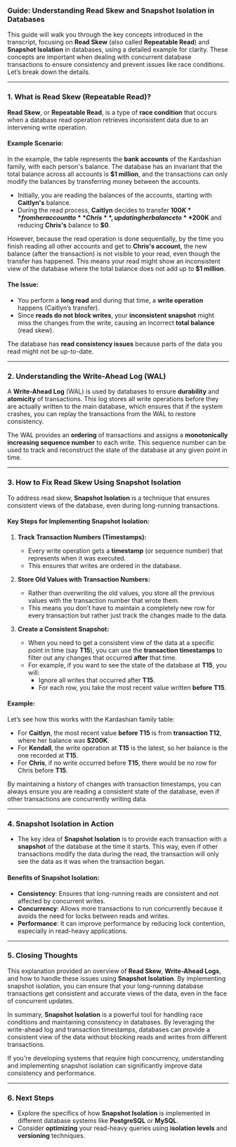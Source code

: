 ### Guide: Understanding Read Skew and Snapshot Isolation in Databases

This guide will walk you through the key concepts introduced in the transcript, focusing on **Read Skew** (also called **Repeatable Read**) and **Snapshot Isolation** in databases, using a detailed example for clarity. These concepts are important when dealing with concurrent database transactions to ensure consistency and prevent issues like race conditions. Let’s break down the details.

---

### 1. **What is Read Skew (Repeatable Read)?**

**Read Skew**, or **Repeatable Read**, is a type of **race condition** that occurs when a database read operation retrieves inconsistent data due to an intervening write operation.

#### Example Scenario:

In the example, the table represents the **bank accounts** of the Kardashian family, with each person's balance. The database has an invariant that the total balance across all accounts is **$1 million**, and the transactions can only modify the balances by transferring money between the accounts.

- Initially, you are reading the balances of the accounts, starting with **Caitlyn's** balance.
- During the read process, **Caitlyn** decides to transfer **$100K** from her account to **Chris**, updating her balance to **$200K** and reducing **Chris's** balance to **$0**.
  
However, because the read operation is done sequentially, by the time you finish reading all other accounts and get to **Chris's account**, the new balance (after the transaction) is not visible to your read, even though the transfer has happened. This means your read might show an inconsistent view of the database where the total balance does not add up to **$1 million**.

#### The Issue:
- You perform a **long read** and during that time, a **write operation** happens (Caitlyn’s transfer).
- Since **reads do not block writes**, your **inconsistent snapshot** might miss the changes from the write, causing an incorrect **total balance** (read skew).
  
The database has **read consistency issues** because parts of the data you read might not be up-to-date.

---

### 2. **Understanding the Write-Ahead Log (WAL)**

A **Write-Ahead Log** (WAL) is used by databases to ensure **durability** and **atomicity** of transactions. This log stores all write operations before they are actually written to the main database, which ensures that if the system crashes, you can replay the transactions from the WAL to restore consistency.

The WAL provides an **ordering** of transactions and assigns a **monotonically increasing sequence number** to each write. This sequence number can be used to track and reconstruct the state of the database at any given point in time.

---

### 3. **How to Fix Read Skew Using Snapshot Isolation**

To address read skew, **Snapshot Isolation** is a technique that ensures consistent views of the database, even during long-running transactions.

#### Key Steps for Implementing Snapshot Isolation:

1. **Track Transaction Numbers (Timestamps):**
   - Every write operation gets a **timestamp** (or sequence number) that represents when it was executed.
   - This ensures that writes are ordered in the database.

2. **Store Old Values with Transaction Numbers:**
   - Rather than overwriting the old values, you store all the previous values with the transaction number that wrote them.
   - This means you don’t have to maintain a completely new row for every transaction but rather just track the changes made to the data.

3. **Create a Consistent Snapshot:**
   - When you need to get a consistent view of the data at a specific point in time (say **T15**), you can use the **transaction timestamps** to filter out any changes that occurred **after** that time.
   - For example, if you want to see the state of the database at **T15**, you will:
     - Ignore all writes that occurred after **T15**.
     - For each row, you take the most recent value written **before** **T15**.

#### Example:
Let’s see how this works with the Kardashian family table:

- For **Caitlyn**, the most recent value **before T15** is from **transaction T12**, where her balance was **$200K**.
- For **Kendall**, the write operation at **T15** is the latest, so her balance is the one recorded at **T15**.
- For **Chris**, if no write occurred before **T15**, there would be no row for Chris before **T15**.
  
By maintaining a history of changes with transaction timestamps, you can always ensure you are reading a consistent state of the database, even if other transactions are concurrently writing data.

---

### 4. **Snapshot Isolation in Action**

- The key idea of **Snapshot Isolation** is to provide each transaction with a **snapshot** of the database at the time it starts. This way, even if other transactions modify the data during the read, the transaction will only see the data as it was when the transaction began.
  
#### Benefits of Snapshot Isolation:
- **Consistency**: Ensures that long-running reads are consistent and not affected by concurrent writes.
- **Concurrency**: Allows more transactions to run concurrently because it avoids the need for locks between reads and writes.
- **Performance**: It can improve performance by reducing lock contention, especially in read-heavy applications.

---

### 5. **Closing Thoughts**

This explanation provided an overview of **Read Skew**, **Write-Ahead Logs**, and how to handle these issues using **Snapshot Isolation**. By implementing snapshot isolation, you can ensure that your long-running database transactions get consistent and accurate views of the data, even in the face of concurrent updates.

In summary, **Snapshot Isolation** is a powerful tool for handling race conditions and maintaining consistency in databases. By leveraging the write-ahead log and transaction timestamps, databases can provide a consistent view of the data without blocking reads and writes from different transactions.

If you're developing systems that require high concurrency, understanding and implementing snapshot isolation can significantly improve data consistency and performance.

--- 

### 6. **Next Steps**

- Explore the specifics of how **Snapshot Isolation** is implemented in different database systems like **PostgreSQL** or **MySQL**.
- Consider **optimizing** your read-heavy queries using **isolation levels** and **versioning** techniques.
